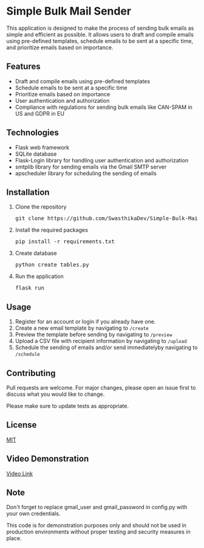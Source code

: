 <h1>Simple Bulk Mail Sender</h1>
<p>This application is designed to make the process of sending bulk emails as simple and efficient as possible. It allows users to draft and compile emails using pre-defined templates, schedule emails to be sent at a specific time, and prioritize emails based on importance.</p>

<h2>Features</h2>
<ul>
  <li>Draft and compile emails using pre-defined templates</li>
  <li>Schedule emails to be sent at a specific time</li>
  <li>Prioritize emails based on importance</li>
  <li>User authentication and authorization</li>
  <li>Compliance with regulations for sending bulk emails like CAN-SPAM in US and GDPR in EU</li>
</ul>

<h2>Technologies</h2>
<ul>
  <li>Flask web framework</li>
  <li>SQLite database</li>
  <li>Flask-Login library for handling user authentication and authorization</li>
  <li>smtplib library for sending emails via the Gmail SMTP server</li>
  <li>apscheduler library for scheduling the sending of emails</li>
</ul>

<h2>Installation</h2>
<ol>
  <li>Clone the repository
    <pre>git clone https://github.com/SwasthikaDev/Simple-Bulk-Mail-Sender.git</pre>
  </li>
  <li>Install the required packages
    <pre>pip install -r requirements.txt</pre>
  </li>
  <li>Create database
    <pre>python create_tables.py</pre>
  </li>
  <li>Run the application
    <pre>flask run</pre>
  </li>
</ol>

<h2>Usage</h2>
<ol>
  <li>Register for an account or login if you already have one.</li>
  <li>Create a new email template by navigating to <code>/create</code></li>
  <li>Preview the template before sending by navigating to <code>/preview</code></li>
  <li>Upload a CSV file with recipient information by navigating to <code>/upload</code></li>
  <li>Schedule the sending of emails and/or send immediatelyby navigating to <code>/schedule</code></li>
</ol>

<h2>Contributing</h2>
<p>Pull requests are welcome. For major changes, please open an issue first to discuss what you would like to change.</p>

<p>Please make sure to update tests as appropriate.</p>

<h2>License</h2>
<p><a href="https://choosealicense.com/licenses/mit/">MIT</a></p>

<h2>Video Demonstration</h2>
<p><a href="https://drive.google.com/file/d/1X9Nf8x-yySQr3MV6cK-aEapu8spfidzm/view?usp=sharing">Video Link</a></p>

<h2>Note</h2>
<p>Don't forget to replace gmail_user and gmail_password in config.py with your own credentials.</p>

<p>This code is for demonstration purposes only and should not be used in production environments without proper testing and security measures in place.</p>

